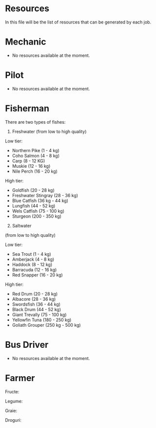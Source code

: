 # Resources

In this file will be the list of resources that can be generated by each job.


# Mechanic
- No resources available at the moment.

# Pilot
- No resources available at the moment.

# Fisherman
There are two types of fishes:

1. Freshwater
(from low to high quality)

Low tier: 
- Northern Pike (1 - 4 kg)
- Coho Salmon (4 - 8 kg)
- Carp (8 - 12 KG)
- Muskie (12 - 16 kg)
- Nile Perch (16 - 20 kg)

High tier:
- Goldfish (20 - 28 kg)
- Freshwater Stingray (28 - 36 kg)
- Blue Catfish (36 kg - 44 kg)
- Lungfish (44 - 52 kg)
- Wels Catfish (75 - 100 kg)
- Sturgeon (200 - 350 kg)

2. Saltwater

(from low to high quality)

Low tier:
- Sea Trout (1 - 4 kg)
- Amberjack (4 - 8 kg)
- Haddock (8 - 12 kg)
- Barracuda (12 - 16 kg)
- Red Snapper (16 - 20 kg)

High tier:
- Red Drum (20 - 28 kg)
- Albacore (28 - 36 kg)
- Swordsfish (36 - 44 kg)
- Black Drum (44 - 52 kg)
- Giant Trevally (75 - 100 kg)
- Yellowfin Tuna (180 - 250 kg)
- Goliath Grouper (250 kg - 500 kg)

# Bus Driver
- No resources available at the moment.

# Farmer

Fructe:

Legume:

Graie: 

Droguri:


